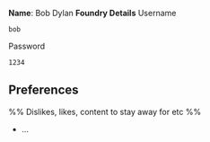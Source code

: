 **Name**: Bob Dylan
**Foundry Details**
Username
```
bob
```
Password
```
1234
```

## Preferences
%% Dislikes, likes, content to stay away for etc %%
- ...

